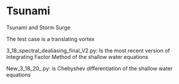 # Tsunami
Tsunami and Storm Surge

The test case is a translating vortex

3_18_spectral_dealiasing_final_V2.py: Is the most recent version of Integrating Factor Method of the shallow water equations

New_3_18_20_.py:  is Chebyshev differentiation of the shallow water equations
